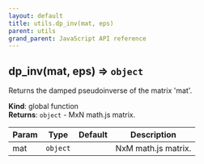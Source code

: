 ```yaml
---
layout: default
title: utils.dp_inv(mat, eps)
parent: utils
grand_parent: JavaScript API reference
---
```


## dp\_inv(mat, eps) ⇒ <code>object</code>
Returns the damped pseudoinverse of the matrix 'mat'.

**Kind**: global function  
**Returns**: <code>object</code> - MxN math.js matrix.  

| Param | Type | Default | Description |
| --- | --- | --- | --- |
| mat | <code>object</code> |  | NxM math.js matrix. |